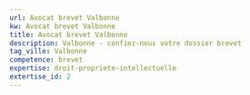```yaml
---
url: Avocat brevet Valbonne
kw: Avocat brevet Valbonne
title: Avocat brevet Valbonne
description: Valbonne - confiez-nous votre dossier brevet
tag_ville: Valbonne
competence: brevet
expertise: droit-propriete-intellectuelle
extertise_id: 2
---
```

